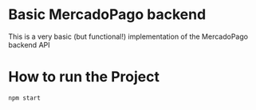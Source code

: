# Basic MercadoPago backend

This is a very basic (but functional!) implementation of the MercadoPago backend API

# How to run the Project

```
npm start
```
